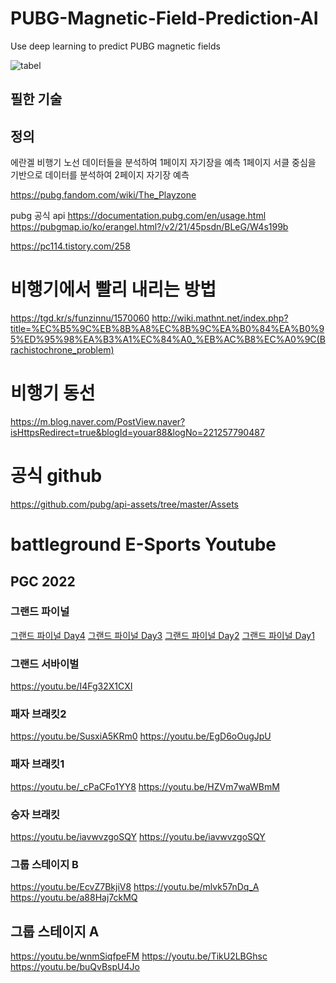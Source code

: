 # PUBG-Magnetic-Field-Prediction-AI
Use deep learning to predict PUBG magnetic fields

![tabel](image/pubgmap.io_erangel.png) 

## 필한 기술

## 정의

에란겔 비행기 노선 데이터들을 분석하여 1페이지 자기장을 예측
1페이지 서클 중심을 기반으로 데이터를 분석하여 2페이지 자기장 예측

https://pubg.fandom.com/wiki/The_Playzone

pubg 공식 api
https://documentation.pubg.com/en/usage.html
https://pubgmap.io/ko/erangel.html?/v2/21/45psdn/BLeG/W4s199b


https://pc114.tistory.com/258

# 비행기에서 빨리 내리는 방법
https://tgd.kr/s/funzinnu/1570060
http://wiki.mathnt.net/index.php?title=%EC%B5%9C%EB%8B%A8%EC%8B%9C%EA%B0%84%EA%B0%95%ED%95%98%EA%B3%A1%EC%84%A0_%EB%AC%B8%EC%A0%9C(Brachistochrone_problem)


# 비행기 동선 
https://m.blog.naver.com/PostView.naver?isHttpsRedirect=true&blogId=youar88&logNo=221257790487

# 공식 github
https://github.com/pubg/api-assets/tree/master/Assets


# battleground E-Sports Youtube
## PGC 2022
### 그랜드 파이널
[그랜드 파이널 Day4](https://www.youtube.com/watch?v=Tb-0ALijTxk&feature=youtu.be)
[그랜드 파이널 Day3](https://www.youtube.com/watch?v=Gr6NeBmVmrM)
[그랜드 파이널 Day2](https://www.youtube.com/watch?v=v8PYsixhr60)
[그랜드 파이널 Day1](https://www.youtube.com/watch?v=-hbmgfmdcMc&feature=youtu.be)

### 그랜드 서바이벌
https://youtu.be/I4Fg32X1CXI

### 패자 브래킷2
https://youtu.be/SusxiA5KRm0
https://youtu.be/EgD6oOugJpU

### 패자 브래킷1
https://youtu.be/_cPaCFo1YY8
https://youtu.be/HZVm7waWBmM

### 승자 브래킷
https://youtu.be/iavwvzgoSQY
https://youtu.be/iavwvzgoSQY

### 그룹 스테이지 B
https://youtu.be/EcvZ7BkjiV8
https://youtu.be/mlvk57nDq_A
https://youtu.be/a88Haj7ckMQ

## 그룹 스테이지 A
https://youtu.be/wnmSiqfpeFM
https://youtu.be/TikU2LBGhsc
https://youtu.be/buQvBspU4Jo
